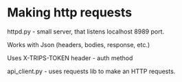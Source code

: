 # Making http requests


httpd.py - small server, that listens localhost 8989 port. 

Works with Json (headers, bodies, response, etc.)

Uses X-TRIPS-TOKEN header - auth method

api_client.py - uses requests lib to make an HTTP requests.
